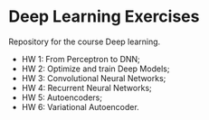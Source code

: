 # Deep Learning Exercises

Repository for the course Deep learning.

*   HW 1: From Perceptron to DNN;
*   HW 2: Optimize and train Deep Models;
*   HW 3: Convolutional Neural Networks;
*   HW 4: Recurrent Neural Networks;
*   HW 5: Autoencoders;
*   HW 6: Variational Autoencoder.
